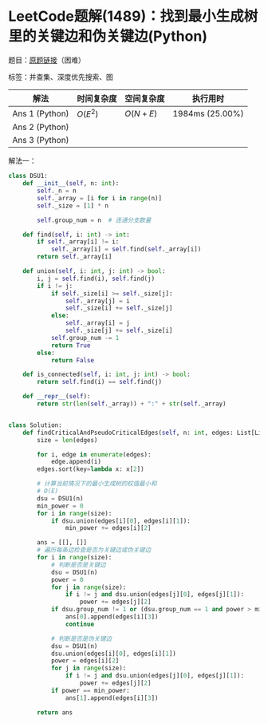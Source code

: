 # LeetCode题解(1489)：找到最小生成树里的关键边和伪关键边(Python)

题目：[原题链接](https://leetcode-cn.com/problems/find-critical-and-pseudo-critical-edges-in-minimum-spanning-tree/)（困难）

标签：并查集、深度优先搜索、图

| 解法           | 时间复杂度 | 空间复杂度 | 执行用时        |
| -------------- | ---------- | ---------- | --------------- |
| Ans 1 (Python) | $O(E^2)$   | $O(N+E)$   | 1984ms (25.00%) |
| Ans 2 (Python) |            |            |                 |
| Ans 3 (Python) |            |            |                 |

解法一：

```python
class DSU1:
    def __init__(self, n: int):
        self._n = n
        self._array = [i for i in range(n)]
        self._size = [1] * n

        self.group_num = n  # 连通分支数量

    def find(self, i: int) -> int:
        if self._array[i] != i:
            self._array[i] = self.find(self._array[i])
        return self._array[i]

    def union(self, i: int, j: int) -> bool:
        i, j = self.find(i), self.find(j)
        if i != j:
            if self._size[i] >= self._size[j]:
                self._array[j] = i
                self._size[i] += self._size[j]
            else:
                self._array[i] = j
                self._size[j] += self._size[i]
            self.group_num -= 1
            return True
        else:
            return False

    def is_connected(self, i: int, j: int) -> bool:
        return self.find(i) == self.find(j)

    def __repr__(self):
        return str(len(self._array)) + ":" + str(self._array)


class Solution:
    def findCriticalAndPseudoCriticalEdges(self, n: int, edges: List[List[int]]) -> List[List[int]]:
        size = len(edges)

        for i, edge in enumerate(edges):
            edge.append(i)
        edges.sort(key=lambda x: x[2])

        # 计算当前情况下的最小生成树的权值最小和
        # O(E)
        dsu = DSU1(n)
        min_power = 0
        for i in range(size):
            if dsu.union(edges[i][0], edges[i][1]):
                min_power += edges[i][2]

        ans = [[], []]
        # 遍历每条边检查是否为关键边或伪关键边
        for i in range(size):
            # 判断是否是关键边
            dsu = DSU1(n)
            power = 0
            for j in range(size):
                if i != j and dsu.union(edges[j][0], edges[j][1]):
                    power += edges[j][2]
            if dsu.group_num != 1 or (dsu.group_num == 1 and power > min_power):
                ans[0].append(edges[i][3])
                continue

            # 判断是否是伪关键边
            dsu = DSU1(n)
            dsu.union(edges[i][0], edges[i][1])
            power = edges[i][2]
            for j in range(size):
                if i != j and dsu.union(edges[j][0], edges[j][1]):
                    power += edges[j][2]
            if power == min_power:
                ans[1].append(edges[i][3])

        return ans
```

